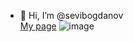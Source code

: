 - 👋 Hi, I’m @sevibogdanov   
[My page](https://sevibogdanov.github.io)
![image](https://github.com/user-attachments/assets/25cc2093-98fa-4fdd-ae4a-29ddbdabb58f)[
](https://t.me/se_bogdanov)


